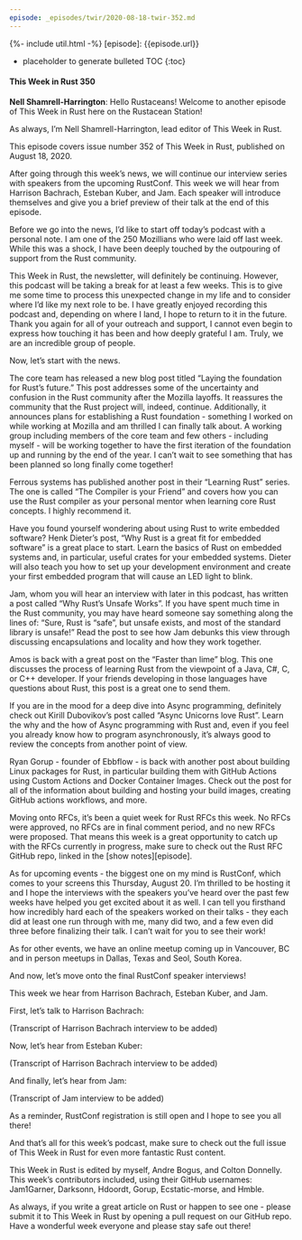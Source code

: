 ```yaml
---
episode: _episodes/twir/2020-08-18-twir-352.md
---
```


{%- include util.html -%}
[episode]: {{episode.url}}

* placeholder to generate bulleted TOC
{:toc}

#### This Week in Rust 350

__Nell Shamrell-Harrington__: Hello Rustaceans! Welcome to another episode of This Week in Rust here on the Rustacean Station!

As always, I’m Nell Shamrell-Harrington, lead editor of This Week in Rust.

This episode covers issue number 352 of This Week in Rust, published on August 18, 2020.

After going through this week’s news, we will continue our interview series with speakers from the upcoming RustConf. This week we will hear from Harrison Bachrach, Esteban Kuber, and Jam. Each speaker will introduce themselves and give you a brief preview of their talk at the end of this episode.

Before we go into the news, I’d like to start off today’s podcast with a personal note. I am one of the 250 Mozillians who were laid off last week. While this was a shock, I have been deeply touched by the outpouring of support from the Rust community.

This Week in Rust, the newsletter, will definitely be continuing. However, this podcast will be taking a break for at least a few weeks. This is to give me some time to process this unexpected change in my life and to consider where I’d like my next role to be. I have greatly enjoyed recording this podcast and, depending on where I land, I hope to return to it in the future. Thank you again for all of your outreach and support, I cannot even begin to express how touching it has been and how deeply grateful I am. Truly, we are an incredible group of people.

Now, let’s start with the news.

The core team has released a new blog post titled “Laying the foundation for Rust’s future.” This post addresses some of the uncertainty and confusion in the Rust community after the Mozilla layoffs. It reassures the community that the Rust project will, indeed, continue. Additionally, it announces plans for establishing a Rust foundation - something I worked on while working at Mozilla and am thrilled I can finally talk about. A working group including members of the core team and few others - including myself - will be working together to have the first iteration of the foundation up and running by the end of the year. I can’t wait to see something that has been planned so long finally come together!

Ferrous systems has published another post in their “Learning Rust” series. The one is called “The Compiler is your Friend” and covers how you can use the Rust compiler as your personal mentor when learning core Rust concepts. I highly recommend it.

Have you found yourself wondering about using Rust to write embedded software? Henk Dieter’s post, “Why Rust is a great fit for embedded software” is a great place to start. Learn the basics of Rust on embedded systems and, in particular, useful crates for your embedded systems. Dieter will also teach you how to set up your development environment and create your first embedded program that will cause an LED light to blink.

Jam, whom you will hear an interview with later in this podcast, has written a post called “Why Rust’s Unsafe Works”. If you have spent much time in the Rust community, you may have heard someone say something along the lines of: “Sure, Rust is “safe”, but unsafe exists, and most of the standard library is unsafe!” Read the post to see how Jam debunks this view through discussing encapsulations and locality and how they work together.

Amos is back with a great post on the “Faster than lime” blog. This one discusses the process of learning Rust from the viewpoint of a Java, C#, C, or C++ developer. If your friends developing in those languages have questions about Rust, this post is a great one to send them.

If you are in the mood for a deep dive into Async programming, definitely check out Kirill Dubovikov’s post called “Async Unicorns love Rust”. Learn the why and the how of Async programming with Rust and, even if you feel you already know how to program asynchronously, it’s always good to review the concepts from another point of view.

Ryan Gorup - founder of Ebbflow - is back with another post about building Linux packages for Rust, in particular building them with GitHub Actions using Custom Actions and Docker Container Images. Check out the post for all of the information about building and hosting your build images, creating GitHub actions workflows, and more.

Moving onto RFCs, it’s been a quiet week for Rust RFCs this week. No RFCs were approved, no RFCs are in final comment period, and no new RFCs were proposed. That means this week is a great opportunity to catch up with the RFCs currently in progress, make sure to check out the Rust RFC GitHub repo, linked in the [show notes][episode].

As for upcoming events - the biggest one on my mind is RustConf, which comes to your screens this Thursday, August 20. I’m thrilled to be hosting it and I hope the interviews with the speakers you’ve heard over the past few weeks have helped you get excited about it as well. I can tell you firsthand how incredibly hard each of the speakers worked on their talks - they each did at least one run through with me, many did two, and a few even did three before finalizing their talk. I can’t wait for you to see their work!

As for other events, we have an online meetup coming up in Vancouver, BC and in person meetups in Dallas, Texas and Seol, South Korea.

And now, let’s move onto the final RustConf speaker interviews!

This week we hear from Harrison Bachrach, Esteban Kuber, and Jam.

First, let’s talk to Harrison Bachrach:

(Transcript of Harrison Bachrach interview to be added)

Now, let’s hear from Esteban Kuber:

(Transcript of Harrison Bachrach interview to be added)

And finally, let’s hear from Jam:

(Transcript of Jam interview to be added)

As a reminder, RustConf registration is still open and I hope to see you all there!

And that’s all for this week’s podcast, make sure to check out the full issue of This Week in Rust for even more fantastic Rust content.

This Week in Rust is edited by myself, Andre Bogus, and Colton Donnelly. This week’s contributors included, using their GitHub usernames: Jam1Garner, Darksonn, Hdoordt, Gorup, Ecstatic-morse, and Hmble.

As always, if you write a great article on Rust or happen to see one - please submit it to This Week in Rust by opening a pull request on our GitHub repo. Have a wonderful week everyone and please stay safe out there!
